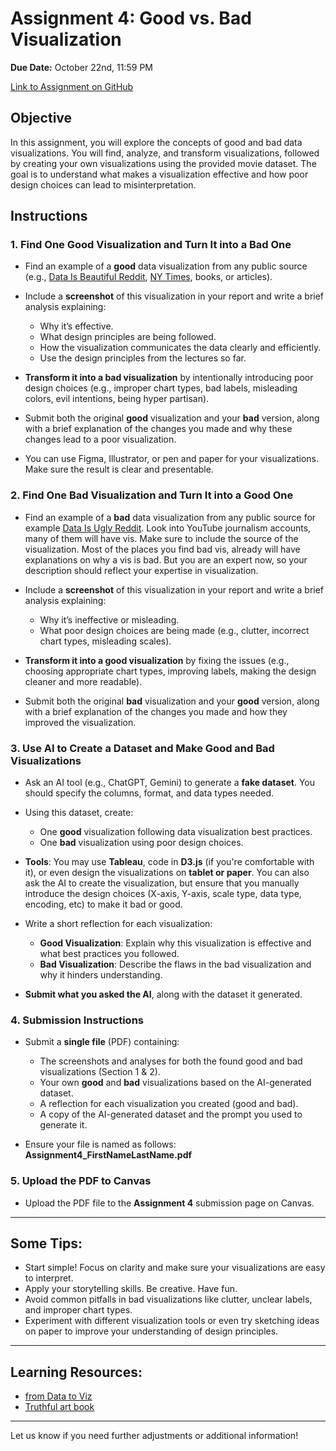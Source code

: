 # Assignment 4: Good vs. Bad Visualization

**Due Date:** October 22nd, 11:59 PM

[Link to Assignment on GitHub](https://github.com/SIAT-IAT-355/A4-Good-Bad-Vis)

## Objective

In this assignment, you will explore the concepts of good and bad data visualizations. You will find, analyze, and transform visualizations, followed by creating your own visualizations using the provided movie dataset. The goal is to understand what makes a visualization effective and how poor design choices can lead to misinterpretation.

## Instructions

### 1. Find One Good Visualization and Turn It into a Bad One

- Find an example of a **good** data visualization from any public source (e.g., [Data Is Beautiful Reddit](https://www.reddit.com/r/dataisbeautiful/), [NY Times](https://www.nytimes.com/spotlight/graphics), books, or articles).
- Include a **screenshot** of this visualization in your report and write a brief analysis explaining:
  - Why it’s effective.
  - What design principles are being followed.
  - How the visualization communicates the data clearly and efficiently.
  - Use the design principles from the lectures so far.

- **Transform it into a bad visualization** by intentionally introducing poor design choices (e.g., improper chart types, bad labels, misleading colors, evil intentions, being hyper partisan).
- Submit both the original **good** visualization and your **bad** version, along with a brief explanation of the changes you made and why these changes lead to a poor visualization.
- You can use Figma, Illustrator, or pen and paper for your visualizations. Make sure the result is clear and presentable.

### 2. Find One Bad Visualization and Turn It into a Good One

- Find an example of a **bad** data visualization from any public source for example [Data Is Ugly Reddit](https://www.reddit.com/r/dataisugly/). Look into YouTube journalism accounts, many of them will have vis. Make sure to include the source of the visualization. Most of the places you find bad vis, already will have explanations on why a vis is bad. But you are an expert now, so your description should reflect your expertise in visualization.
- Include a **screenshot** of this visualization in your report and write a brief analysis explaining:

  - Why it’s ineffective or misleading.
  - What poor design choices are being made (e.g., clutter, incorrect chart types, misleading scales).

- **Transform it into a good visualization** by fixing the issues (e.g., choosing appropriate chart types, improving labels, making the design cleaner and more readable).
- Submit both the original **bad** visualization and your **good** version, along with a brief explanation of the changes you made and how they improved the visualization.

### 3. Use AI to Create a Dataset and Make Good and Bad Visualizations

- Ask an AI tool (e.g., ChatGPT, Gemini) to generate a **fake dataset**. You should specify the columns, format, and data types needed.
- Using this dataset, create:
  - One **good** visualization following data visualization best practices.
  - One **bad** visualization using poor design choices.

- **Tools**: You may use **Tableau**, code in **D3.js** (if you're comfortable with it), or even design the visualizations on **tablet or paper**. You can also ask the AI to create the visualization, but ensure that you manually introduce the design choices (X-axis, Y-axis, scale type, data type, encoding, etc)  to make it bad or good.

- Write a short reflection for each visualization:
  - **Good Visualization**: Explain why this visualization is effective and what best practices you followed.
  - **Bad Visualization**: Describe the flaws in the bad visualization and why it hinders understanding.
- **Submit what you asked the AI**, along with the dataset it generated.

### 4. Submission Instructions

- Submit a **single file** (PDF) containing:
  - The screenshots and analyses for both the found good and bad visualizations (Section 1 & 2).
  - Your own **good** and **bad** visualizations based on the AI-generated dataset.
  - A reflection for each visualization you created (good and bad).
  - A copy of the AI-generated dataset and the prompt you used to generate it.

- Ensure your file is named as follows:  
  **Assignment4_FirstNameLastName.pdf**

### 5. Upload the PDF to Canvas

- Upload the PDF file to the **Assignment 4** submission page on Canvas.

---

## Some Tips:

- Start simple! Focus on clarity and make sure your visualizations are easy to interpret.
- Apply your storytelling skills. Be creative. Have fun.
- Avoid common pitfalls in bad visualizations like clutter, unclear labels, and improper chart types.
- Experiment with different visualization tools or even try sketching ideas on paper to improve your understanding of design principles.

---

## Learning Resources:

- [from Data to Viz](https://www.data-to-viz.com/)
- [Truthful art book](https://sfu-primo.hosted.exlibrisgroup.com/primo-explore/fulldisplay?vid=SFUL&search_scope=default_scope&tab=default_tab&query=any,contains,truthful%20art&mfacet=rtype,include,book_chapters,1&mfacet=rtype,include,books,1&mfacet=rtype,include,graphic_novels,1&docid=TN_cdi_proquest_ebookcentralchapters_7115470_4_5&context=PC&adaptor=primo_central_multiple_fe)

---

Let us know if you need further adjustments or additional information!
